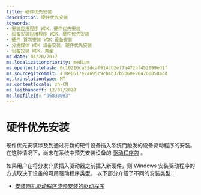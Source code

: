 ```yaml
---
title: 硬件优先安装
description: 硬件优先安装
keywords:
- 安装应用程序 WDK，硬件优先安装
- 设备安装应用程序 WDK，硬件优先安装
- 硬件-首次安装 WDK 设备安装
- 分发媒体 WDK 设备安装，硬件优先安装
- 设备安装 WDK，类型
ms.date: 04/20/2017
ms.localizationpriority: medium
ms.openlocfilehash: 6c10216ca53dcaf914cb2ef7a472af452099ed1f
ms.sourcegitcommit: 418e6617e2a695c9cb4b37b5b60e264760858acd
ms.translationtype: MT
ms.contentlocale: zh-CN
ms.lasthandoff: 12/07/2020
ms.locfileid: "96830003"
---
```

# <a name="hardware-first-installation"></a>硬件优先安装


硬件优先安装涉及到通过将新的硬件设备插入系统而触发的设备驱动程序的安装。 在这种情况下，尚未在系统中预先安装设备的 [驱动程序包](driver-packages.md) 。

如果用户在将分发介质插入驱动器之前插入新硬件，则 Windows 安装驱动程序的方式取决于设备的可用驱动程序类型。 以下部分介绍了不同的安装类型：

-   [安装随机驱动程序或预安装的驱动程序](installing-an-in-box-driver-or-a-preinstalled-driver.md)

 

 






